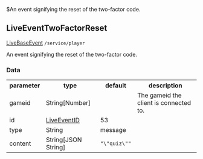 $An event signifying the reset of the two-factor code.
## LiveEventTwoFactorReset
<span class="extends"><a href="#/enum/LiveBaseEvent">LiveBaseEvent</a></span>
<span class="channel"><code>/service/player</code></span>

An event signifying the reset of the two-factor code.

### Data
<table>
  <tr>
    <th>parameter</th>
    <th>type</th>
    <th>default</th>
    <th>description</th>
  </tr>
  <tr>
    <td>gameid</td>
    <td>String[Number]</td>
    <td></td>
    <td>The gameid the client is connected to.</td>
  </tr>
  <tr>
    <td>id</td>
    <td><a href="#/enum/LiveEventID">LiveEventID</a></td>
    <td>53</td>
    <td></td>
  </tr>
  <tr>
    <td>type</td>
    <td>String</td>
    <td>message</td>
    <td></td>
  </tr>
  <tr>
    <td>content</td>
    <td>String[JSON String]</td>
    <td><code>"\"quiz\""</code></td>
    <td></td>
  </tr>
</table>
